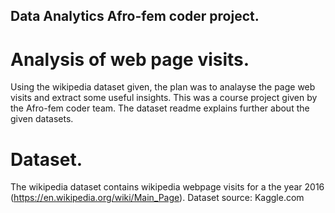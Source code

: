 ##        Data Analytics Afro-fem coder project.
#                                  Analysis of web page visits.
Using the wikipedia dataset given, the plan was to analayse the page web visits and extract some useful insights. This was a course project given by the Afro-fem coder team. The dataset readme explains further about the given datasets.
#                                  Dataset.
The wikipedia dataset contains wikipedia webpage visits for a the year 2016 (https://en.wikipedia.org/wiki/Main_Page).
Dataset source: Kaggle.com
